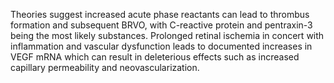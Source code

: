 Theories suggest increased acute phase reactants can lead to thrombus formation and subsequent BRVO, with C-reactive protein and pentraxin-3 being the most likely substances. Prolonged retinal ischemia in concert with inflammation and vascular dysfunction leads to documented increases in VEGF mRNA which can result in deleterious effects such as increased capillary permeability and neovascularization.